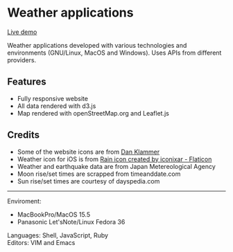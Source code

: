 # Weather applications

[Live demo](https://ndlopez.github.io/weather)

Weather applications developed with various technologies and environments (GNU/Linux, MacOS and Windows). Uses APIs from different providers.

## Features

- Fully responsive website
- All data rendered with d3.js
- Map rendered with openStreetMap.org and Leaflet.js

## Credits
- Some of the website icons are from [Dan Klammer](https://danklammer.com/bytesize-icons/)
- Weather icon for iOS is from [Rain icon created by iconixar - Flaticon](https://www.flaticon.com/free-icons/rain)
- Weather and earthquake data are from Japan Metereological Agency
- Moon rise/set times are scrapped from timeanddate.com
- Sun rise/set times are courtesy of dayspedia.com

---
Enviroment: 
- MacBookPro/MacOS 15.5<br>
- Panasonic Let'sNote/Linux Fedora 36<br>

Languages: Shell, JavaScript, Ruby<br>
Editors: VIM and Emacs
